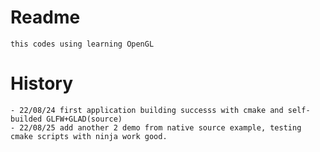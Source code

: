# Readme
	this codes using learning OpenGL

# History
	- 22/08/24 first application building successs with cmake and self-builded GLFW+GLAD(source)
	- 22/08/25 add another 2 demo from native source example, testing cmake scripts with ninja work good.
